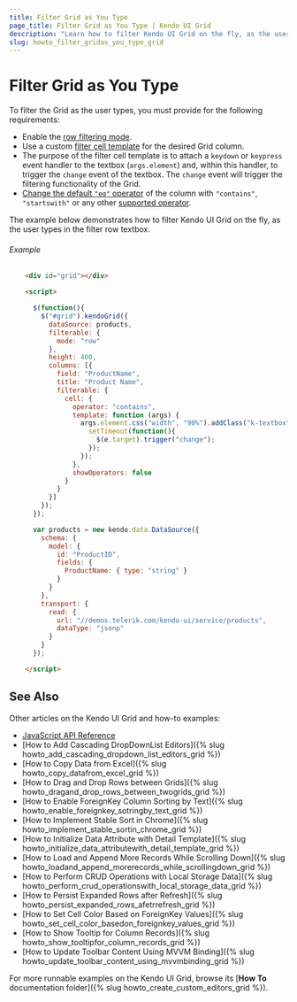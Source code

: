 ```yaml
---
title: Filter Grid as You Type
page_title: Filter Grid as You Type | Kendo UI Grid
description: "Learn how to filter Kendo UI Grid on the fly, as the user types in the filter row textbox."
slug: howto_filter_gridas_you_type_grid
---
```


# Filter Grid as You Type

To filter the Grid as the user types, you must provide for the following requirements:

* Enable the [row filtering mode](/api/javascript/ui/grid#configuration-filterable.mode).
* Use a custom [filter cell template](/api/javascript/ui/grid#configuration-columns.filterable.cell.template) for the desired Grid column.
* The purpose of the filter cell template is to attach a `keydown` or `keypress` event handler to the textbox (`args.element`) and, within this handler, to trigger the `change` event of the textbox. The `change` event will trigger the filtering functionality of the Grid.
* [Change the default `"eq"` operator](/api/javascript/ui/grid#configuration-columns.filterable.cell.operator) of the column with `"contains"`, `"startswith"` or any other [supported operator](/api/javascript/data/datasource#configuration-filter.operator).

The example below demonstrates how to filter Kendo UI Grid on the fly, as the user types in the filter row textbox.

###### Example

```html
    <div id="grid"></div>

    <script>

      $(function(){
        $("#grid").kendoGrid({
          dataSource: products,
          filterable: {
            mode: "row"
          },
          height: 400,
          columns: [{
            field: "ProductName",
            title: "Product Name",
            filterable: {
              cell: {
                operator: "contains",
                template: function (args) {
                  args.element.css("width", "90%").addClass("k-textbox").keydown(function(e){
                    setTimeout(function(){
                      $(e.target).trigger("change");
                    });
                  });                	
                },
                showOperators: false
              }
            }
          }]
        });
      });

      var products = new kendo.data.DataSource({
        schema: {
          model: {
            id: "ProductID",
            fields: {
              ProductName: { type: "string" }
            }
          }
        },
        transport: {
          read: {
            url: "//demos.telerik.com/kendo-ui/service/products",
            dataType: "jsonp"
          }
        }
      });

    </script>
```

## See Also

Other articles on the Kendo UI Grid and how-to examples:

* [JavaScript API Reference](/api/javascript/ui/grid)
* [How to Add Cascading DropDownList Editors]({% slug howto_add_cascading_dropdown_list_editors_grid %})
* [How to Copy Data from Excel]({% slug howto_copy_datafrom_excel_grid %})
* [How to Drag and Drop Rows between Grids]({% slug howto_dragand_drop_rows_between_twogrids_grid %})
* [How to Enable ForeignKey Column Sorting by Text]({% slug howto_enable_foreignkey_sotringby_text_grid %})
* [How to Implement Stable Sort in Chrome]({% slug howto_implement_stable_sortin_chrome_grid %})
* [How to Initialize Data Attribute with Detail Template]({% slug howto_initialize_data_attributewith_detail_template_grid %})
* [How to Load and Append More Records While Scrolling Down]({% slug howto_loadand_append_morerecords_while_scrollingdown_grid %})
* [How to Perform CRUD Operations with Local Storage Data]({% slug howto_perform_crud_operationswith_local_storage_data_grid %})
* [How to Persist Expanded Rows after Refresh]({% slug howto_persist_expanded_rows_afetrrefresh_grid %})
* [How to Set Cell Color Based on ForeignKey Values]({% slug howto_set_cell_color_basedon_foreignkey_values_grid %})
* [How to Show Tooltip for Column Records]({% slug howto_show_tooltipfor_column_records_grid %})
* [How to Update Toolbar Content Using MVVM Binding]({% slug howto_update_toolbar_content_using_mvvmbinding_grid %})

For more runnable examples on the Kendo UI Grid, browse its [**How To** documentation folder]({% slug howto_create_custom_editors_grid %}).
